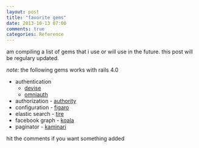 ```yaml
---
layout: post
title: "favorite gems"
date: 2013-10-13 07:00
comments: true
categories: Reference
---
```


am compiling a list of gems that i use or will use in the future. this post
will be regulary updated. 

*note:* the following gems works with rails 4.0

* authentication
  - [devise]('https://github.com/plataformatec/devise')
  - [omniauth]('https://github.com/intridea/omniauth')
* authorization - [authority]('https://github.com/nathanl/authority')
* configuration - [figaro]('https://github.com/laserlemon/figaro')
* elastic search - [tire]('https://github.com/karmi/retire')
* facebook graph - [koala]('https://github.com/arsduo/koala')
* paginator - [kaminari]('https://github.com/amatsuda/kaminari')

hit the comments if you want something added

